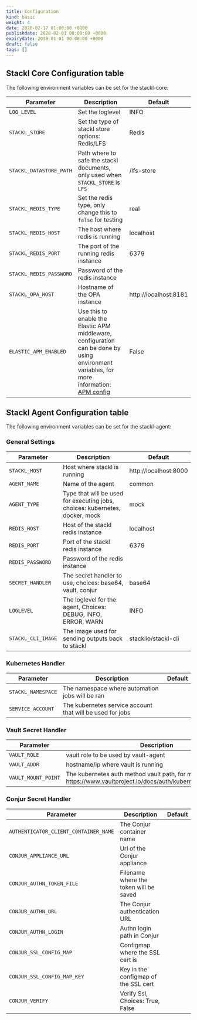 ```yaml
---
title: Configuration
kind: basic
weight: 4
date: 2020-02-17 01:00:00 +0100
publishdate: 2020-02-01 00:00:00 +0000
expirydate: 2030-01-01 00:00:00 +0000
draft: false
tags: []
---
```


## Stackl Core Configuration table

The following environment variables can be set for the stackl-core:

| Parameter | Description | Default |
|------------|------|------|
| `LOG_LEVEL` | Set the loglevel | INFO |
| `STACKL_STORE` | Set the type of stackl store options: Redis/LFS | Redis |
| `STACKL_DATASTORE_PATH` | Path where to safe the stackl documents, only used when `STACKL_STORE` is `LFS` | /lfs-store |
| `STACKL_REDIS_TYPE` | Set the redis type, only change this to `false` for testing | real |
| `STACKL_REDIS_HOST` | The host where redis is running| localhost |
| `STACKL_REDIS_PORT` | The port of the running redis instance | 6379 |
| `STACKL_REDIS_PASSWORD` | Password of the redis instance |  |
| `STACKL_OPA_HOST` | Hostname of the OPA instance | http://localhost:8181 |
| `ELASTIC_APM_ENABLED` | Use this to enable the Elastic APM middleware, configuration can be done by using environment variables, for more information: [APM config](https://www.elastic.co/guide/en/apm/agent/python/current/configuration.html) | False |


## Stackl Agent Configuration table

The following environment variables can be set for the stackl-agent:

### General Settings

| Parameter | Description | Default |
|------------|------|------|
| `STACKL_HOST` | Host where stackl is running | http://localhost:8000 |
| `AGENT_NAME` | Name of the agent | common |
| `AGENT_TYPE` | Type that will be used for executing jobs, choices: kubernetes, docker, mock | mock |
| `REDIS_HOST` | Host of the stackl redis instance | localhost |
| `REDIS_PORT` | Port of the stackl redis instance | 6379 |
| `REDIS_PASSWORD` | Password of the redis instance |  |
| `SECRET_HANDLER` | The secret handler to use, choices: base64, vault, conjur | base64 |
| `LOGLEVEL` | The loglevel for the agent, Choices: DEBUG, INFO, ERROR, WARN | INFO |
| `STACKL_CLI_IMAGE` | The image used for sending outputs back to stackl | stacklio/stackl-cli |

### Kubernetes Handler

| Parameter | Description | Default |
|------------|------|------|
| `STACKL_NAMESPACE` | The namespace where automation jobs will be ran  | |
| `SERVICE_ACCOUNT` | The kubernetes service account that will be used for jobs | |

### Vault Secret Handler

| Parameter | Description | Default |
|------------|------|------|
| `VAULT_ROLE` | vault role to be used by vault-agent | |
| `VAULT_ADDR` | hostname/ip where vault is running | |
| `VAULT_MOUNT_POINT` | The kubernetes auth method vault path, for more information: https://www.vaultproject.io/docs/auth/kubernetes#authentication | |

### Conjur Secret Handler

| Parameter | Description | Default |
|------------|------|------|
| `AUTHENTICATOR_CLIENT_CONTAINER_NAME` | The Conjur container name | |
| `CONJUR_APPLIANCE_URL` | Url of the Conjur appliance | |
| `CONJUR_AUTHN_TOKEN_FILE` | Filename where the token will be saved | |
| `CONJUR_AUTHN_URL` | The Conjur authentication URL | |
| `CONJUR_AUTHN_LOGIN` | Authn login path in Conjur | |
| `CONJUR_SSL_CONFIG_MAP` | Configmap where the SSL cert is | |
| `CONJUR_SSL_CONFIG_MAP_KEY` | Key in the configmap of the SSL cert | |
| `CONJUR_VERIFY` | Verify Ssl, Choices: True, False | |